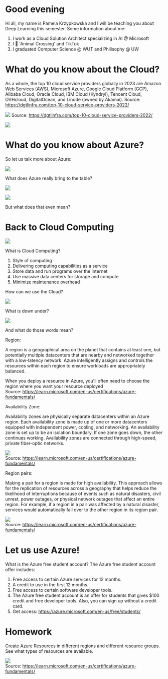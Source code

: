 # Good evening

Hi all, my name is Pamela Krzypkowska and I will be teaching you about Deep Learning this semester. 
Some information about me:
1. I work as a Cloud Solution Architect specializing in AI @ Microsoft
2. I 💌 'Animal Crossing' and TikTok
3. I graduated Computer Science @ WUT and Philisophy @ UW

# What do you know about the Cloud? 

As a whole, the top 10 cloud service providers globally in 2023 are Amazon Web Services (AWS), Microsoft Azure, Google Cloud Platform (GCP), Alibaba Cloud, Oracle Cloud, IBM Cloud (Kyndryl), Tencent Cloud, OVHcloud, DigitalOcean, and Linode (owned by Akamai).
Source: https://dgtlinfra.com/top-10-cloud-service-providers-2022/

![](img/cloud-providers.png) 
Source: https://dgtlinfra.com/top-10-cloud-service-providers-2022/

![](img/migration-triggers.png) 

# What do you know about Azure? 

So let us talk more about Azure:  

![](img/Cloud-ideas.png)

What does Azure really bring to the table?

![](img/azure-map.png) 

![](img/azure-why.png) 

But what does that even mean? 

# Back to Cloud Computing

![](img/cloud-computing-analogy.png)

What is Cloud Computing?

1. Style of computing​
2. Delivering computing capabilities as a service​
3. Store data and run programs over the internet​
4. Use massive data centers for storage and compute​
5. Minimize maintenance overhead

How can we use the Cloud? 

![](img/iaas-paas-saas.png)

What is down under? 

![](img/servers.png)

And what do those words mean? 

Region: 

A region is a geographical area on the planet that contains at least one, but potentially multiple datacenters that are nearby and networked together with a low-latency network. Azure intelligently assigns and controls the resources within each region to ensure workloads are appropriately balanced.

When you deploy a resource in Azure, you'll often need to choose the region where you want your resource deployed  
Source: https://learn.microsoft.com/en-us/certifications/azure-fundamentals/

Availability Zone: 

Availability zones are physically separate datacenters within an Azure region. Each availability zone is made up of one or more datacenters equipped with independent power, cooling, and networking. An availability zone is set up to be an isolation boundary. If one zone goes down, the other continues working. Availability zones are connected through high-speed, private fiber-optic networks.

![](img/az.png)  
Source: https://learn.microsoft.com/en-us/certifications/azure-fundamentals/

Region pairs:  

Making a pair for a region is made for high availability. This approach allows for the replication of resources across a geography that helps reduce the likelihood of interruptions because of events such as natural disasters, civil unrest, power outages, or physical network outages that affect an entire region. For example, if a region in a pair was affected by a natural disaster, services would automatically fail over to the other region in its region pair.

![](img/region-pair.png)  
Source: https://learn.microsoft.com/en-us/certifications/azure-fundamentals/

# Let us use Azure!

What is the Azure free student account?
The Azure free student account offer includes:

1. Free access to certain Azure services for 12 months.
2. A credit to use in the first 12 months.
3. Free access to certain software developer tools.
4. The Azure free student account is an offer for students that gives $100 credit and free developer tools. Also, you can sign up without a credit card.
5. Get access: https://azure.microsoft.com/en-us/free/students/ 

# Homework 

Create Azure Resources in different regions and different resource groups. See what types of resources are available. 

![](img/azure-resources.png)  
Source: https://learn.microsoft.com/en-us/certifications/azure-fundamentals/










